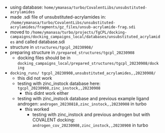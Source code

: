- using database: `home/ymanasa/turbo/CovalentLibs/unsubstituted-acrylamides`
- made .sdi file of unsubstituted-acrylamides in: `/home/ymanasa/turbo/CovalentLibs/unsubstituted-acrylamides/fragments/gz_files/unsub-acrylamide-frag.sdi`
- moved to `/home/ymanasa/turbo/projects/TgCPL/docking-campaigns/docking_campaigns_local/databases/unsubstituted_acrylamides` and called database.sdi
- structure in `structures/tgcpl_20230908/`
- preparing structure in `/prepared_structures/tgcpl_20230908`
	- docking files should be in `docking_campaigns_local/prepared_structures/tgcpl_20230908/docking`
- `docking_runs/ tgcpl_20230908,unsubstituted_acrylamides,,20230908/`
	- this did not work
	- testing with zinc_instock database here: `tgcpl_20230908,zinc_instock,,20230908`
		- this didnt work either 
	- testing with zinc_instock database and previous example ligand androgen: `androgen_20230818,zinc_instock,,20230908` in turbo
		- this worked
			- testing with zinc_instock and previous androgen but with COVALENT docking: `androgen_cov_20230908,zinc_instock,,20230908` in turbo 